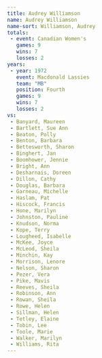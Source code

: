 ```yaml
---
title: Audrey Williamson
name: Audrey Williamson
name-sort: Williamson, Audrey
totals:
 - event: Canadian Women's
   games: 9
   wins: 7
   losses: 2
years:
 - year: 1972
   event: Macdonald Lassies
   team: "MB"
   position: Fourth
   games: 9
   wins: 7
   losses: 2
vs:
 - Banyard, Maureen
 - Bartlett, Sue Ann
 - Beaton, Polly
 - Benton, Barbara
 - Bettesworth, Sharon
 - Binghert, Jan
 - Boomhower, Jennie
 - Bright, Ann
 - Desharnais, Doreen
 - Dillon, Cathy
 - Douglas, Barbara
 - Garneau, Michelle
 - Haslam, Pat
 - Hiscock, Francis
 - Hone, Marilyn
 - Johnston, Pauline
 - Knudson, Norma
 - Kope, Terry
 - Lougheed, Isabelle
 - McKee, Joyce
 - McLeod, Sheila
 - Minchin, Kay
 - Morrison, Lenore
 - Nelson, Sharon
 - Pezer, Vera
 - Pike, Mavis
 - Reeves, Sheila
 - Robinson, Ann
 - Rowan, Sheila
 - Rowe, Helen
 - Sillman, Helen
 - Tetley, Elaine
 - Tobin, Lee
 - Toole, Marie
 - Walker, Marilyn
 - Williams, Rita
---
```

